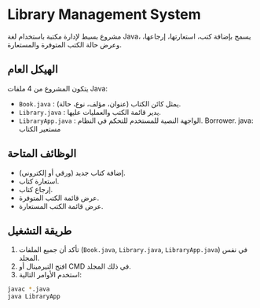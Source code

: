 # Library Management System

مشروع بسيط لإدارة مكتبة باستخدام لغة Java، يسمح بإضافة كتب، استعارتها، إرجاعها، وعرض حالة الكتب المتوفرة والمستعارة.

## الهيكل العام

يتكون المشروع من 4 ملفات Java:

- `Book.java` : يمثل كائن الكتاب (عنوان، مؤلف، نوع، حالة).
- `Library.java` : يدير قائمة الكتب والعمليات عليها.
- `LibraryApp.java` : الواجهة النصية للمستخدم للتحكم في النظام.
Borrower. java:  مستعير الكتاب 
## الوظائف المتاحة

- إضافة كتاب جديد (ورقي أو إلكتروني).
- استعارة كتاب.
- إرجاع كتاب.
- عرض قائمة الكتب المتوفرة.
- عرض قائمة الكتب المستعارة.

## طريقة التشغيل

1. تأكد أن جميع الملفات (`Book.java`, `Library.java`, `LibraryApp.java`) في نفس المجلد.
2. افتح التيرمينال أو CMD في ذلك المجلد.
3. استخدم الأوامر التالية:

```bash
javac *.java
java LibraryApp
